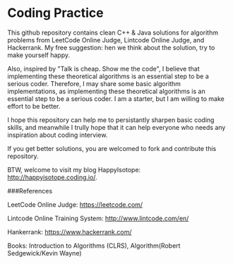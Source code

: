 <h1>Coding Practice<br></h1>

This github repository contains clean C++ & Java solutions for algorithm problems from LeetCode Online Judge, Lintcode Online Judge, and Hackerrank. My free suggestion: hen we think about the solution, try to make yourself happy. 

Also, inspired by "Talk is cheap. Show me the code", I believe that implementing these theoretical algorithms is an essential step to be a serious coder. Therefore, I may share some basic algorithm implementations, as implementing these theoretical algorithms is an essential step to be a serious coder.  I am a starter, but I am willing to make effort to be better.

I hope this repository can help me to persistantly sharpen basic coding skills, and meanwhile I trully hope that it can help everyone who needs any inspiration about coding interview.  

If you get better solutions, you are welcomed to fork and contribute this repository. 

BTW, welcome to visit my blog HappyIsotope: http://happyisotope.coding.io/.

###References

LeetCode Online Judge: https://leetcode.com/

Lintcode Online Training System: http://www.lintcode.com/en/

Hankerrank: https://www.hackerrank.com/

Books: Introduction to Algorithms (CLRS), Algorithm(Robert Sedgewick/Kevin Wayne)
